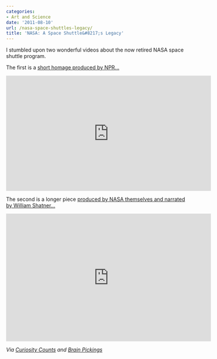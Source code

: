 ```yaml
---
categories:
- Art and Science
date: '2011-08-10'
url: /nasa-space-shuttles-legacy/
title: 'NASA: A Space Shuttle&#8217;s Legacy'
---
```


I stumbled upon two wonderful videos about the now retired NASA space shuttle program.

The first is a <a href="http://vimeo.com/26162174">short homage produced by NPR...</a>

<iframe class="alignc" src="https://player.vimeo.com/video/26162174" width="560" height="315" frameborder="0"></iframe>

The second is a longer piece <a href="https://www.youtube.com/watch?v=rlG7W0gkjjE">produced by NASA themselves and narrated by William Shatner...</a>

<iframe class="alignc" width="560" height="349" src="https://www.youtube.com/embed/rlG7W0gkjjE" frameborder="0" allowfullscreen></iframe>

<em>Via <a href="http://curiositycounts.com/post/7384652108/a-blast-from-the-past-shuttle-through-the-decades">Curiosity Counts</a> and <a href="http://www.brainpickings.org/index.php/2011/04/18/william-shatner-nasa-space-shuttle/">Brain Pickings</a></em>